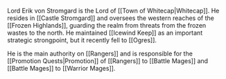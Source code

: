 
Lord Erik von Stromgard is the Lord of [[Town of Whitecap|Whitecap]]. He resides in [[Castle Stromgard]] and oversees the western reaches of the [[Frozen Highlands]], guarding the realm from threats from the frozen wastes to the north. He maintained [[Icewind Keep]] as an important strategic strongpoint, but it recently fell to [[Ogres]].

He is the main authority on [[Rangers]] and is responsible for the [[Promotion Quests|Promotion]] of [[Rangers]] to [[Battle Mages]] and [[Battle Mages]] to [[Warrior Mages]].

